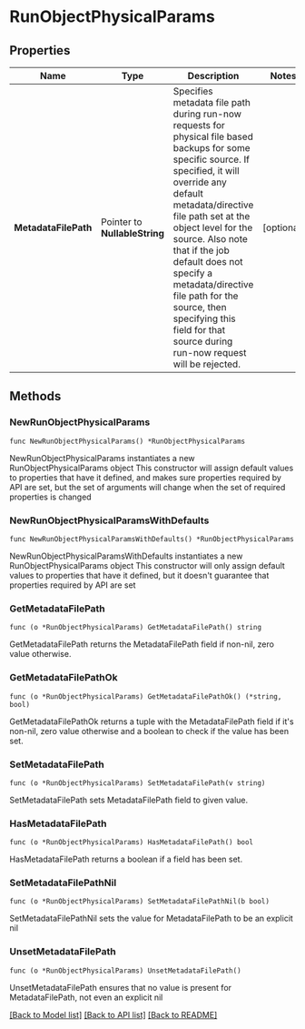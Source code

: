 # RunObjectPhysicalParams

## Properties

Name | Type | Description | Notes
------------ | ------------- | ------------- | -------------
**MetadataFilePath** | Pointer to **NullableString** | Specifies metadata file path during run-now requests for physical file based backups for some specific source. If specified, it will override any default metadata/directive file path set at the object level for the source. Also note that if the job default does not specify a metadata/directive file path for the source, then specifying this field for that source during run-now request will be rejected. | [optional] 

## Methods

### NewRunObjectPhysicalParams

`func NewRunObjectPhysicalParams() *RunObjectPhysicalParams`

NewRunObjectPhysicalParams instantiates a new RunObjectPhysicalParams object
This constructor will assign default values to properties that have it defined,
and makes sure properties required by API are set, but the set of arguments
will change when the set of required properties is changed

### NewRunObjectPhysicalParamsWithDefaults

`func NewRunObjectPhysicalParamsWithDefaults() *RunObjectPhysicalParams`

NewRunObjectPhysicalParamsWithDefaults instantiates a new RunObjectPhysicalParams object
This constructor will only assign default values to properties that have it defined,
but it doesn't guarantee that properties required by API are set

### GetMetadataFilePath

`func (o *RunObjectPhysicalParams) GetMetadataFilePath() string`

GetMetadataFilePath returns the MetadataFilePath field if non-nil, zero value otherwise.

### GetMetadataFilePathOk

`func (o *RunObjectPhysicalParams) GetMetadataFilePathOk() (*string, bool)`

GetMetadataFilePathOk returns a tuple with the MetadataFilePath field if it's non-nil, zero value otherwise
and a boolean to check if the value has been set.

### SetMetadataFilePath

`func (o *RunObjectPhysicalParams) SetMetadataFilePath(v string)`

SetMetadataFilePath sets MetadataFilePath field to given value.

### HasMetadataFilePath

`func (o *RunObjectPhysicalParams) HasMetadataFilePath() bool`

HasMetadataFilePath returns a boolean if a field has been set.

### SetMetadataFilePathNil

`func (o *RunObjectPhysicalParams) SetMetadataFilePathNil(b bool)`

 SetMetadataFilePathNil sets the value for MetadataFilePath to be an explicit nil

### UnsetMetadataFilePath
`func (o *RunObjectPhysicalParams) UnsetMetadataFilePath()`

UnsetMetadataFilePath ensures that no value is present for MetadataFilePath, not even an explicit nil

[[Back to Model list]](../README.md#documentation-for-models) [[Back to API list]](../README.md#documentation-for-api-endpoints) [[Back to README]](../README.md)


